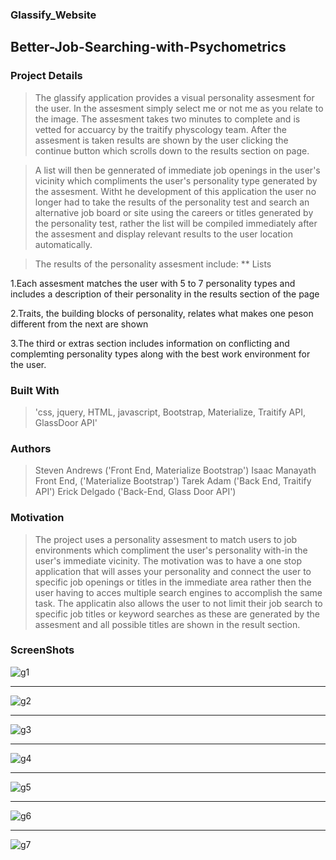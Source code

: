 ### Glassify_Website
## Better-Job-Searching-with-Psychometrics
### Project Details

> The glassify application provides a visual personality assesment for the user. In the assesment simply select me or not me as you relate to the image. The assesment takes two minutes to complete and is vetted for accuarcy by the traitify physcology team. After the assesment is taken results are shown by the user clicking the continue button which scrolls down to the results section on page.

> A list will then be gennerated of immediate job openings in the user's vicinity which compliments the user's personality type generated by the assesment. Witht he development of this application the user no longer had to take the results of the personality test and search an alternative job board or site using the careers or titles generated by the personality test, rather the list will be compiled immediately after the assesment and display relevant results to the user location automatically.

> The results of the personality assesment include: ** Lists

1.Each assesment matches the user with 5 to 7 personality types and includes a description of their personality in the results section of the page

2.Traits, the building blocks of personality, relates what makes one peson different from the next are shown

3.The third or extras section includes information on conflicting and complemting personality types along with the best work environment for the user.

### Built With

> 'css, jquery, HTML, javascript, Bootstrap, Materialize, Traitify API, GlassDoor API'

### Authors

>Steven Andrews ('Front End, Materialize Bootstrap') Isaac Manayath Front End, ('Materialize Bootstrap') Tarek Adam ('Back End, Traitify API') Erick Delgado ('Back-End, Glass Door API')

### Motivation

> The project uses a personality assesment to match users to job environments which compliment the user's personality with-in the user's immediate vicinity. The motivation was to have a one stop application that will asses your personality and connect the user to specific job openings or titles in the immediate area rather then the user having to acces multiple search engines to accomplish the same task. The applicatin also allows the user to not limit their job search to specific job titles or keyword searches as these are generated by the assesment and all possible titles are shown in the result section.
### ScreenShots
![g1](https://user-images.githubusercontent.com/25464867/29892751-dcfd1876-8d9d-11e7-93da-7771c5fac7f7.png)
___

![g2](https://user-images.githubusercontent.com/25464867/29892752-dcfdb344-8d9d-11e7-9033-74cb9f542248.png)
___

![g3](https://user-images.githubusercontent.com/25464867/29892757-df61c116-8d9d-11e7-8767-8045e324392c.png)
___

![g4](https://user-images.githubusercontent.com/25464867/29892761-df77308c-8d9d-11e7-836a-1cc85f3d3c35.png)
___

![g5](https://user-images.githubusercontent.com/25464867/29892758-df643c34-8d9d-11e7-99c0-654f86996f4a.png)
___

![g6](https://user-images.githubusercontent.com/25464867/29892759-df66e15a-8d9d-11e7-84a1-00d3745990ca.png)
___

![g7](https://user-images.githubusercontent.com/25464867/29892760-df6ad440-8d9d-11e7-9308-22b748ec213a.png)

